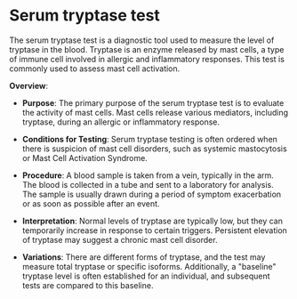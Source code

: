 # Serum tryptase test

The serum tryptase test is a diagnostic tool used to measure the level of tryptase in the blood. Tryptase is an enzyme released by mast cells, a type of immune cell involved in allergic and inflammatory responses. This test is commonly used to assess mast cell activation.

**Overview**:

* **Purpose**: The primary purpose of the serum tryptase test is to evaluate the activity of mast cells. Mast cells release various mediators, including tryptase, during an allergic or inflammatory response.

* **Conditions for Testing**: Serum tryptase testing is often ordered when there is suspicion of mast cell disorders, such as systemic mastocytosis or Mast Cell Activation Syndrome.

* **Procedure**: A blood sample is taken from a vein, typically in the arm. The blood is collected in a tube and sent to a laboratory for analysis. The sample is usually drawn during a period of symptom exacerbation or as soon as possible after an event.

* **Interpretation**: Normal levels of tryptase are typically low, but they can temporarily increase in response to certain triggers. Persistent elevation of tryptase may suggest a chronic mast cell disorder.

* **Variations**: There are different forms of tryptase, and the test may measure total tryptase or specific isoforms. Additionally, a "baseline" tryptase level is often established for an individual, and subsequent tests are compared to this baseline.
